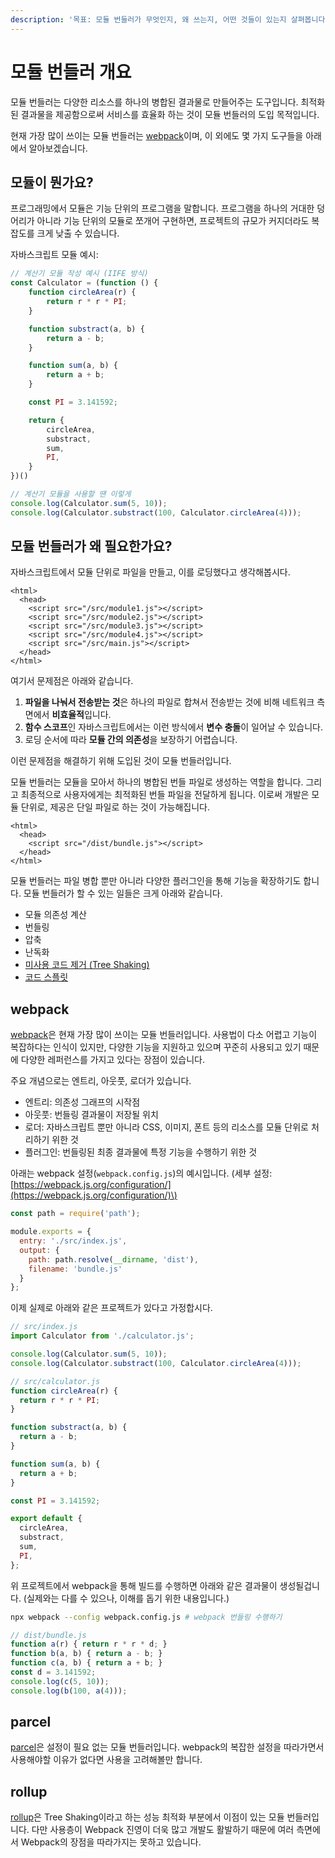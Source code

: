 ```yaml
---
description: '목표: 모듈 번들러가 무엇인지, 왜 쓰는지, 어떤 것들이 있는지 살펴봅니다.'
---
```


# 모듈 번들러 개요

모듈 번들러는 다양한 리소스를 하나의 병합된 결과물로 만들어주는 도구입니다. 최적화된 결과물을 제공함으로써 서비스를 효율화 하는 것이 모듈 번들러의 도입 목적입니다.

현재 가장 많이 쓰이는 모듈 번들러는 [webpack](https://webpack.js.org/)이며, 이 외에도 몇 가지 도구들을 아래에서 알아보겠습니다.

## 모듈이 뭔가요?

프로그래밍에서 모듈은 기능 단위의 프로그램을 말합니다. 프로그램을 하나의 거대한 덩어리가 아니라 기능 단위의 모듈로 쪼개어 구현하면, 프로젝트의 규모가 커지더라도 복잡도를 크게 낮출 수 있습니다.

자바스크립트 모듈 예시:

```javascript
// 계산기 모듈 작성 예시 (IIFE 방식)
const Calculator = (function () {
    function circleArea(r) {
        return r * r * PI;
    }

    function substract(a, b) {
        return a - b;
    }

    function sum(a, b) {
        return a + b;
    }

    const PI = 3.141592;

    return {
        circleArea,
        substract,
        sum,
        PI,
    }
})()

// 계산기 모듈을 사용할 땐 이렇게
console.log(Calculator.sum(5, 10));
console.log(Calculator.substract(100, Calculator.circleArea(4)));
```

## 모듈 번들러가 왜 필요한가요?

자바스크립트에서 모듈 단위로 파일을 만들고, 이를 로딩했다고 생각해봅시다.

```markup
<html>
  <head>
    <script src="/src/module1.js"></script>
    <script src="/src/module2.js"></script>
    <script src="/src/module3.js"></script>
    <script src="/src/module4.js"></script>
    <script src="/src/main.js"></script>
  </head>
</html>
```

여기서 문제점은 아래와 같습니다.

1. **파일을 나눠서 전송받는 것**은 하나의 파일로 합쳐서 전송받는 것에 비해 네트워크 측면에서 **비효율적**입니다.
2. **함수 스코프**인 자바스크립트에서는 이런 방식에서 **변수 충돌**이 일어날 수 있습니다.
3. 로딩 순서에 따라 **모듈 간의 의존성**을 보장하기 어렵습니다.

이런 문제점을 해결하기 위해 도입된 것이 모듈 번들러입니다.

모듈 번들러는 모듈을 모아서 하나의 병합된 번들 파일로 생성하는 역할을 합니다. 그리고 최종적으로 사용자에게는 최적화된 번들 파일을 전달하게 됩니다. 이로써 개발은 모듈 단위로, 제공은 단일 파일로 하는 것이 가능해집니다.

```markup
<html>
  <head>
    <script src="/dist/bundle.js"></script>
  </head>
</html>
```

모듈 번들러는 파일 병합 뿐만 아니라 다양한 플러그인을 통해 기능을 확장하기도 합니다. 모듈 번들러가 할 수 있는 일들은 크게 아래와 같습니다.

* 모듈 의존성 계산
* 번들링
* 압축
* 난독화
* [미사용 코드 제거 \(Tree Shaking\)](https://ui.toast.com/weekly-pick/ko_20180716)
* [코드 스플릿](https://ko.reactjs.org/docs/code-splitting.html)

## webpack

[webpack](https://webpack.js.org/)은 현재 가장 많이 쓰이는 모듈 번들러입니다. 사용법이 다소 어렵고 기능이 복잡하다는 인식이 있지만, 다양한 기능을 지원하고 있으며 꾸준히 사용되고 있기 때문에 다양한 레퍼런스를 가지고 있다는 장점이 있습니다.

주요 개념으로는 엔트리, 아웃풋, 로더가 있습니다.

* 엔트리: 의존성 그래프의 시작점
* 아웃풋: 번들링 결과물이 저장될 위치
* 로더: 자바스크립트 뿐만 아니라 CSS, 이미지, 폰트 등의 리소스를 모듈 단위로 처리하기 위한 것
* 플러그인: 번들링된 최종 결과물에 특정 기능을 수행하기 위한 것

아래는 webpack 설정\(`webpack.config.js`\)의 예시입니다. \(세부 설정: [https://webpack.js.org/configuration/](https://webpack.js.org/configuration/)\)

```javascript
const path = require('path');

module.exports = {
  entry: './src/index.js',
  output: {
    path: path.resolve(__dirname, 'dist'),
    filename: 'bundle.js'
  }
};
```

이제 실제로 아래와 같은 프로젝트가 있다고 가정합시다.

```javascript
// src/index.js
import Calculator from './calculator.js';

console.log(Calculator.sum(5, 10));
console.log(Calculator.substract(100, Calculator.circleArea(4)));
```

```javascript
// src/calculator.js
function circleArea(r) {
  return r * r * PI;
}

function substract(a, b) {
  return a - b;
}

function sum(a, b) {
  return a + b;
}

const PI = 3.141592;

export default {
  circleArea,
  substract,
  sum,
  PI,
};
```

위 프로젝트에서 webpack을 통해 빌드를 수행하면 아래와 같은 결과물이 생성될겁니다. \(실제와는 다를 수 있으나, 이해를 돕기 위한 내용입니다.\)

```bash
npx webpack --config webpack.config.js # webpack 번들링 수행하기
```

```javascript
// dist/bundle.js
function a(r) { return r * r * d; }
function b(a, b) { return a - b; }
function c(a, b) { return a + b; }
const d = 3.141592;
console.log(c(5, 10));
console.log(b(100, a(4)));
```

## parcel

[parcel](https://parceljs.org/)은 설정이 필요 없는 모듈 번들러입니다. webpack의 복잡한 설정을 따라가면서 사용해야할 이유가 없다면 사용을 고려해볼만 합니다.

## rollup

[rollup](https://rollupjs.org/)은 Tree Shaking이라고 하는 성능 최적화 부분에서 이점이 있는 모듈 번들러입니다. 다만 사용층이 Webpack 진영이 더욱 많고 개발도 활발하기 때문에 여러 측면에서 Webpack의 장점을 따라가지는 못하고 있습니다.

